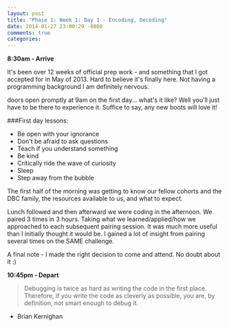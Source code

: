 ```yaml
---
layout: post
title: "Phase 1: Week 1: Day 1 - Encoding, Decoding"
date: 2014-01-27 23:00:29 -0800
comments: true
categories: 
---
```


**8:30am - Arrive**

It's been over 12 weeks of official prep work - and something that I got accepted for in May of 2013.  Hard to believe it's finally here. Not having a programming background I am definitely nervous.  

doors open promptly at 9am on the first day... what's it like? Well you'll just have to be there to experience it. Suffice to say, any new boots will love it!  

###First day lessons:
  
* Be open with your ignorance
* Don't be afraid to ask questions
* Teach if you understand something
* Be kind
* Critically ride the wave of curiosity
* Sleep
* Step away from the bubble
  
The first half of the morning was getting to know our fellow cohorts and the DBC family, the resources available to us, and what to expect.  
  
Lunch followed and then afterward we were coding in the afternoon. We paired 3 times in 3 hours. Taking what we learned/applied/how we approached to each subsequent pairing session. It was much more useful than I initially thought it would be. I gained a lot of insight from pairing several times on the SAME challenge.
  
A final note - I made the right decision to come and attend. No doubt about it :)


**10:45pm - Depart**

>Debugging is twice as hard as writing the code in the first place. Therefore, if you write the code as cleverly as possible, you are, by definition, not smart enough to debug it.  
- Brian Kernighan